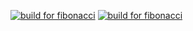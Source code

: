 [![build for fibonacci](https://github.com/t-desmond/shape-area-calculator/actions/workflows/build.yml/badge.svg)](https://github.com/t-desmond/shape-area-calculator/actions/workflows/build.yml)
[![build for fibonacci](https://github.com/t-desmond/shape-area-calculator/actions/workflows/build.yml/badge.svg)](https://github.com/t-desmond/shape-area-calculator/actions/workflows/build.yml)
